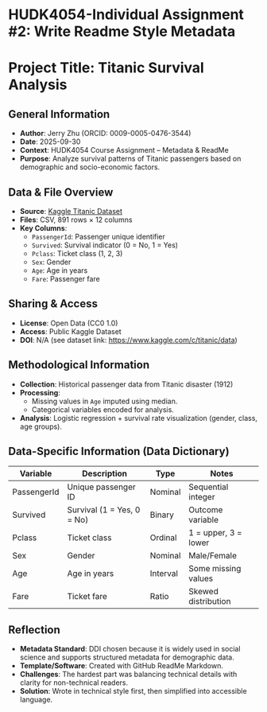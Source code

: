 # HUDK4054-Individual Assignment #2: Write Readme Style Metadata
# Project Title: Titanic Survival Analysis

## General Information
- **Author**: Jerry Zhu (ORCID: 0009-0005-0476-3544)
- **Date**: 2025-09-30
- **Context**: HUDK4054 Course Assignment – Metadata & ReadMe
- **Purpose**: Analyze survival patterns of Titanic passengers based on demographic and socio-economic factors.

## Data & File Overview
- **Source**: [Kaggle Titanic Dataset](https://www.kaggle.com/c/titanic/data)
- **Files**: CSV, 891 rows × 12 columns
- **Key Columns**:
  - `PassengerId`: Passenger unique identifier  
  - `Survived`: Survival indicator (0 = No, 1 = Yes)  
  - `Pclass`: Ticket class (1, 2, 3)  
  - `Sex`: Gender  
  - `Age`: Age in years  
  - `Fare`: Passenger fare  

## Sharing & Access
- **License**: Open Data (CC0 1.0)  
- **Access**: Public Kaggle Dataset  
- **DOI**: N/A (see dataset link: https://www.kaggle.com/c/titanic/data)


## Methodological Information
- **Collection**: Historical passenger data from Titanic disaster (1912)  
- **Processing**:  
  - Missing values in `Age` imputed using median.  
  - Categorical variables encoded for analysis.  
- **Analysis**: Logistic regression + survival rate visualization (gender, class, age groups).

## Data-Specific Information (Data Dictionary)
| Variable     | Description                       | Type     | Notes                    |
|--------------|-----------------------------------|----------|--------------------------|
| PassengerId  | Unique passenger ID               | Nominal  | Sequential integer       |
| Survived     | Survival (1 = Yes, 0 = No)        | Binary   | Outcome variable         |
| Pclass       | Ticket class                      | Ordinal  | 1 = upper, 3 = lower     |
| Sex          | Gender                            | Nominal  | Male/Female              |
| Age          | Age in years                      | Interval | Some missing values      |
| Fare         | Ticket fare                       | Ratio    | Skewed distribution      |

## Reflection
- **Metadata Standard**: DDI chosen because it is widely used in social science and supports structured metadata for demographic data.  
- **Template/Software**: Created with GitHub ReadMe Markdown.  
- **Challenges**: The hardest part was balancing technical details with clarity for non-technical readers.  
- **Solution**: Wrote in technical style first, then simplified into accessible language.
